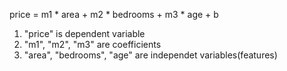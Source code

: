 price = m1 * area + m2 * bedrooms + m3 * age + b

1. "price" is dependent variable 
2. "m1", "m2", "m3" are coefficients
3. "area", "bedrooms", "age" are independet variables(features)